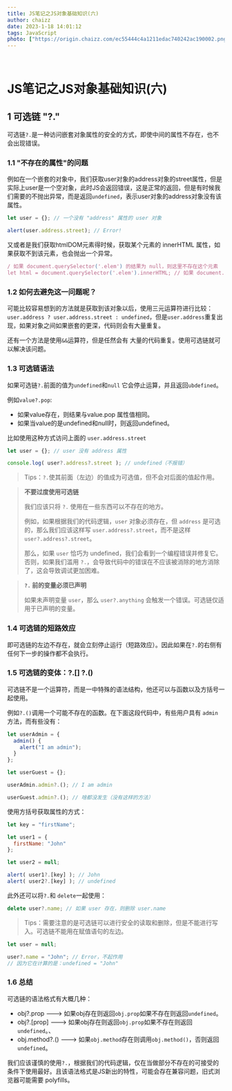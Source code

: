 ```yaml
---
title: JS笔记之JS对象基础知识(六)
author: chaizz
date: 2023-1-18 14:01:12
tags: JavaScript
photo: ["https://origin.chaizz.com/ec55444c4a1211edac740242ac190002.png"]
---
```


​          

<!--more-->

# JS笔记之JS对象基础知识(六)

## 1 可选链 "?."

可选链`?.`是一种访问嵌套对象属性的安全的方式，即使中间的属性不存在，也不会出现错误。

### 1.1 "不存在的属性"的问题

例如在一个嵌套的对象中，我们获取user对象的address对象的street属性，但是实际上user是一个空对象，此时JS会返回错误，这是正常的返回，但是有时候我们需要的不抛出异常，而是返回`undefined`，表示user对象的address对象没有该属性。

```js
let user = {}; // 一个没有 "address" 属性的 user 对象

alert(user.address.street); // Error!
```

又或者是我们获取htmlDOM元素得时候，获取某个元素的 innerHTML 属性，如果获取不到该元素，也会抛出一个异常。

```js
/ 如果 document.querySelector('.elem') 的结果为 null，则这里不存在这个元素
let html = document.querySelector('.elem').innerHTML; // 如果 document.querySelector('.elem') 的结果为 null，则会出现错误
```

### 1.2 如何去避免这一问题呢？

可能比较容易想到的方法就是获取到该对象以后，使用三元运算符进行比较：`user.address ? user.address.street : undefined`，但是`user.address`重复出现，如果对象之间如果嵌套的更深，代码则会有大量重复。

还有一个方法是使用`&&`运算符，但是任然会有 大量的代码重复。使用可选链就可以解决该问题。

### 1.3 可选链语法

如果可选链`?.`前面的值为`undefined`和`null` 它会停止运算，并且返回`ubdefined`。

例如`value?.pop`:

- 如果value存在，则结果与value.pop 属性值相同。
- 如果当value的是undefined和null时，则返回undefined。

比如使用这种方式访问上面的 `user.address.street`

```js
let user = {}; // user 没有 address 属性

console.log( user?.address?.street ); // undefined（不报错）
```

> Tips：`?.`使其前面（左边）的值成为可选值，但不会对后面的值起作用。

> **不要过度使用可选链**
>
> 我们应该只将 `?.` 使用在一些东西可以不存在的地方。
>
> 例如，如果根据我们的代码逻辑，`user` 对象必须存在，但 `address` 是可选的，那么我们应该这样写 `user.address?.street`，而不是这样 `user?.address?.street`。
>
> 那么，如果 `user` 恰巧为 undefined，我们会看到一个编程错误并修复它。否则，如果我们滥用 `?.`，会导致代码中的错误在不应该被消除的地方消除了，这会导致调试更加困难。

> **`?.` 前的变量必须已声明**
>
> 如果未声明变量 `user`，那么 `user?.anything` 会触发一个错误。可选链仅适用于已声明的变量。



### 1.4 可选链的短路效应

即可选链的左边不存在，就会立刻停止运行（短路效应）。因此如果在`?.`的右侧有任何下一步的操作都不会执行。

### 1.5 可选链的变体：?.[] ?.()

可选链不是一个运算符，而是一中特殊的语法结构，他还可以与函数以及方括号一起使用。

例如`?.()`调用一个可能不存在的函数。在下面这段代码中，有些用户具有 `admin` 方法，而有些没有：

```js
let userAdmin = {
  admin() {
    alert("I am admin");
  }
};

let userGuest = {};

userAdmin.admin?.(); // I am admin

userGuest.admin?.(); // 啥都没发生（没有这样的方法）
```

使用方括号获取属性的方式：

```js
let key = "firstName";

let user1 = {
  firstName: "John"
};

let user2 = null;

alert( user1?.[key] ); // John
alert( user2?.[key] ); // undefined
```

此外还可以将`?.`和 `delete`一起使用：

```js
delete user?.name; // 如果 user 存在，则删除 user.name
```



> Tips：需要注意的是可选链可以进行安全的读取和删除，但是不能进行写入。可选链不能用在赋值语句的左边。

```js
let user = null;

user?.name = "John"; // Error，不起作用
// 因为它在计算的是：undefined = "John"
```



### 1.6 总结

可选链的语法格式有大概几种：

- obj?.prop    ---> 如果obj存在则返回`obj.prop`如果不存在则返回`undefined`。
- obj?.[prop]  ---> 如果obj存在则返回`obj.prop`如果不存在则返回`undefined`。、
- obj.method?.()  ---> 如果`obj.method`存在则调用`obj.method()`，否则返回 `undefined`。

我们应该谨慎的使用`?.`，根据我们的代码逻辑，仅在当做部分不存在的可接受的条件下使用最好。且该语法格式是JS新出的特性，可能会存在兼容问题，旧式浏览器可能需要 polyfills。